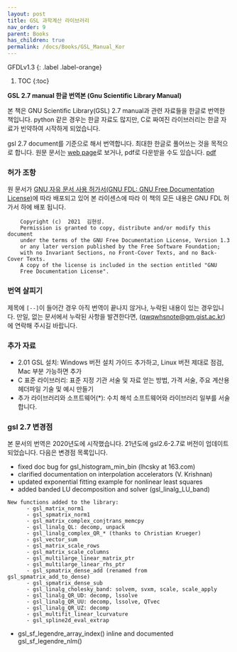 ```yaml
---
layout: post
title: GSL 과학계산 라이브러리
nav_order: 9
parent: Books
has_children: true
permalink: /docs/Books/GSL_Manual_Kor
---
```


GFDLv1.3
{: .label .label-orange}

1. TOC
{:toc}



**GSL 2.7 manual 한글 번역본 (Gnu Scientific Library Manual)**

본 책은 GNU Scientific Library(GSL) 2.7 manual과 관련 자료들을 한글로 번역한 책입니다. python 같은 경우는 한글 자료도 많지만, C로 짜여진 라이브러리는 한글 자료가 빈약하여 시작하게 되었습니다.

gsl 2.7 document를 기준으로 해서 번역합니다. 최대한 한글로 풀어쓰는 것을 목적으로 합니다. 원문 문서는 [web page](https://www.gnu.org/software/gsl/doc/html/index.html)로 보거나, pdf로 다운받을 수도 있습니다. [pdf](https://www.gnu.org/software/gsl/doc/latex/gsl-ref.pdf)


### 허가 조항

원 문서가 [GNU 자유 문서 사용 허가서(GNU FDL: GNU Free Documentation License)](https://www.gnu.org/licenses/fdl-1.3.html)에 따라 배포되고 있어 본 라이센스에 따라 이 책의 모든 내용은 GNU FDL 허가서 하에 배포 됩니다.

```
    Copyright (c)  2021  김현성.
    Permission is granted to copy, distribute and/or modify this document
    under the terms of the GNU Free Documentation License, Version 1.3
    or any later version published by the Free Software Foundation;
    with no Invariant Sections, no Front-Cover Texts, and no Back-Cover Texts.
    A copy of the license is included in the section entitled "GNU
    Free Documentation License".
```

### 번역 살피기

제목에 `[--]`이 들어간 경우 아직 번역이 끝나지 않거나, 누락된 내용이 있는 경우입니다. 만일, 없는 문서에서 누락된 사항을 발견한다면, (qwqwhsnote@gm.gist.ac.kr)에 연락해 주시길 바랍니다. 

### 추가 자료

- 2.01  GSL 설치: Windows 버전 설치 가이드 추가하고, Linux 버전 제대로 점검, Mac 부분 가능하면 추가
-  C 표준 라이브러리: 표준 지정 기관 서술 및 자료 얻는 방법, 가격 서술, 주요 계산용 헤더파일 기술 및 예시 만들기
-  추가 라이브러리와 소프트웨어(\*): 수치 해석 소프트웨어와 라이브러리 일부를 서술합니다.


###  gsl 2.7 변경점

본 문서의 번역은 2020년도에 시작했습니다. 21년도에 gsl2.6-2.7로 버전이 업데이트 되었습니다. 다음은 변경점 목록입니다.

* fixed doc bug for gsl_histogram_min_bin (lhcsky at 163.com)
* clarified documentation on interpolation accelerators (V. Krishnan)
* updated exponential fitting example for nonlinear least squares
* added banded LU decomposition and solver (gsl_linalg_LU_band)

```
New functions added to the library:
      - gsl_matrix_norm1
      - gsl_spmatrix_norm1
      - gsl_matrix_complex_conjtrans_memcpy
      - gsl_linalg_QL: decomp, unpack
      - gsl_linalg_complex_QR_* (thanks to Christian Krueger)
      - gsl_vector_sum
      - gsl_matrix_scale_rows
      - gsl_matrix_scale_columns
      - gsl_multilarge_linear_matrix_ptr
      - gsl_multilarge_linear_rhs_ptr
      - gsl_spmatrix_dense_add (renamed from gsl_spmatrix_add_to_dense)
      - gsl_spmatrix_dense_sub
      - gsl_linalg_cholesky_band: solvem, svxm, scale, scale_apply
      - gsl_linalg_QR_UD: decomp, lssolve
      - gsl_linalg_QR_UU: decomp, lssolve, QTvec
      - gsl_linalg_QR_UZ: decomp
      - gsl_multifit_linear_lcurvature
      - gsl_spline2d_eval_extrap
```

* gsl_sf_legendre_array_index() inline and documented
   gsl_sf_legendre_nlm()
